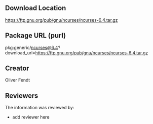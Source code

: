 ## Download Location

https://ftp.gnu.org/pub/gnu/ncurses/ncurses-6.4.tar.gz

## Package URL (purl)

pkg:generic/ncurses@6.4?download_url=https://ftp.gnu.org/pub/gnu/ncurses/ncurses-6.4.tar.gz

## Creator
Oliver Fendt

## Reviewers

The information was reviewed by:

* add reviewer here
